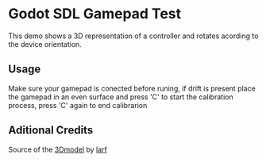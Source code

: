 # Godot SDL Gamepad Test 
This demo shows a 3D representation of a controller and rotates acording to the device orientation.  

## Usage
Make sure your gamepad is conected before runing,
if drift is present place the gamepad in an even surface and press 'C' to start the calibration process,
press 'C' again to end calibrarion

## Aditional Credits
Source of the [3Dmodel](https://sketchfab.com/3d-models/ps4-controller-from-3d-controller-overlay-d8569dc4e3af46a4b137f2926423f195) by [larf](https://sketchfab.com/larf)
